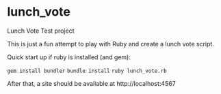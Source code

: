 # lunch_vote
Lunch Vote Test project

This is just a fun attempt to play with Ruby and create a lunch vote script.

Quick start up if ruby is installed (and gem):

`gem install bundler`
`bundle install`
`ruby lunch_vote.rb`

After that, a site should be available at http://localhost:4567


